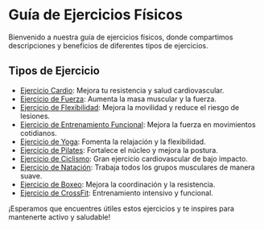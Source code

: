 # Guía de Ejercicios Físicos

Bienvenido a nuestra guía de ejercicios físicos, donde compartimos descripciones y beneficios de diferentes tipos de ejercicios.

## Tipos de Ejercicio

- [Ejercicio Cardio](https://github.com/JuanSantoyoJ/GuiaDeEjercicios/tree/ejercicios/Cardio/cardio.md): Mejora tu resistencia y salud cardiovascular.
- [Ejercicio de Fuerza](https://github.com/JuanSantoyoJ/GuiaDeEjercicios/tree/fuerza/ejercicios/fuerza.md): Aumenta la masa muscular y la fuerza.
- [Ejercicio de Flexibilidad](https://github.com/JuanSantoyoJ/GuiaDeEjercicios/tree/flexibilidad/ejercicios/flexibilidad.md): Mejora la movilidad y reduce el riesgo de lesiones.
- [Ejercicio de Entrenamiento Funcional](https://github.com/JuanSantoyoJ/GuiaDeEjercicios/tree/entrenamiento_funcional/ejercicios/entrenamiento_funcional.md): Mejora la fuerza en movimientos cotidianos.
- [Ejercicio de Yoga](https://github.com/JuanSantoyoJ/GuiaDeEjercicios/tree/yoga/ejercicios/yoga.md): Fomenta la relajación y la flexibilidad.
- [Ejercicio de Pilates](https://github.com/JuanSantoyoJ/GuiaDeEjercicios/tree/pilates/ejercicios/pilates.md): Fortalece el núcleo y mejora la postura.
- [Ejercicio de Ciclismo](https://github.com/JuanSantoyoJ/GuiaDeEjercicios/tree/ciclismo/ejercicios/ciclismo.md): Gran ejercicio cardiovascular de bajo impacto.
- [Ejercicio de Natación](https://github.com/JuanSantoyoJ/GuiaDeEjercicios/tree/natacion/ejercicios/natacion.md): Trabaja todos los grupos musculares de manera suave.
- [Ejercicio de Boxeo](https://github.com/JuanSantoyoJ/GuiaDeEjercicios/tree/boxeo/ejercicios/boxeo.md): Mejora la coordinación y la resistencia.
- [Ejercicio de CrossFit](https://github.com/JuanSantoyoJ/GuiaDeEjercicios/ejercicios/crossfit.md): Entrenamiento intensivo y funcional.

¡Esperamos que encuentres útiles estos ejercicios y te inspires para mantenerte activo y saludable!
